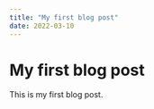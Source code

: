 ```yaml
---
title: "My first blog post"
date: 2022-03-10
---
```


# My first blog post

This is my first blog post.
